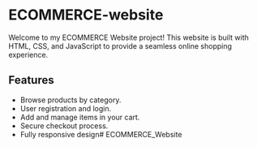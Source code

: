 # ECOMMERCE-website
Welcome to my ECOMMERCE Website project! This website is built with HTML, CSS, and JavaScript to provide a seamless online shopping experience.

## Features

- Browse products by category.
- User registration and login.
- Add and manage items in your cart.
- Secure checkout process.
- Fully responsive design#   E C O M M E R C E _ W e b s i t e  
 